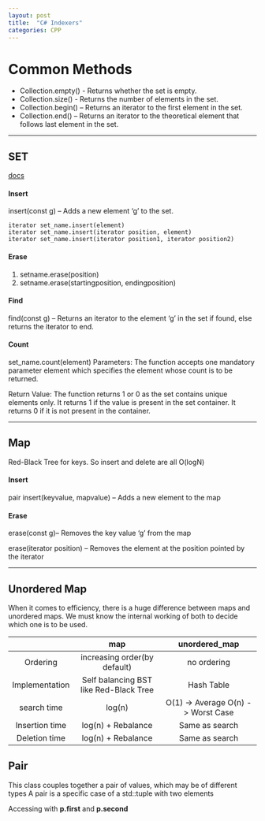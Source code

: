 ```yaml
---
layout: post
title:  "C# Indexers"
categories: CPP
---
```

# Common Methods
* Collection.empty() - Returns whether the set is empty.
* Collection.size() - Returns the number of elements in the set.
* Collection.begin() – Returns an iterator to the first element in the set.
* Collection.end() – Returns an iterator to the theoretical element that follows last element in the set.

<hr>

## SET
[docs](https://www.geeksforgeeks.org/set-in-cpp-stl/)
#### Insert
insert(const g) – Adds a new element ‘g’ to the set.
```
iterator set_name.insert(element)
iterator set_name.insert(iterator position, element)
iterator set_name.insert(iterator position1, iterator position2) 
```
#### Erase
1. setname.erase(position)
2. setname.erase(startingposition, endingposition)

#### Find
find(const g) – Returns an iterator to the element ‘g’ in the set if found, else returns the iterator to end.

#### Count
set_name.count(element) 
Parameters: The function accepts one mandatory parameter element which specifies the element whose count is to be returned.

Return Value: The function returns 1 or 0 as the set contains unique elements only. It returns 1 if the value is present in the set container. It returns 0 if it is not present in the container.

<hr>

## Map
Red-Black Tree for keys. So insert and delete are all O(logN)

#### Insert
pair insert(keyvalue, mapvalue) – Adds a new element to the map
#### Erase
erase(const g)– Removes the key value ‘g’ from the map

erase(iterator position) – Removes the element at the position pointed by the iterator

<hr>

## Unordered Map
When it comes to efficiency, there is a huge difference between maps and unordered maps.
We must know the internal working of both to decide which one is to be used.

| | map  | unordered_map |
| :--: | :--: | :--: |
| Ordering        | increasing  order(by default)   | no ordering |
| Implementation  | Self balancing BST like Red-Black Tree  | Hash Table |
| search time     | log(n)              | O(1) -> Average  O(n) -> Worst Case |
| Insertion time  | log(n) + Rebalance  | Same as search |                 
| Deletion time   | log(n) + Rebalance  | Same as search |


## Pair
This class couples together a pair of values, which may be of different types
A pair is a specific case of a std::tuple with two elements

Accessing with  **p.first** and **p.second** 

